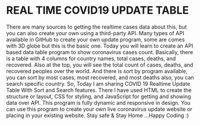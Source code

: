# REAL TIME COVID19 UPDATE TABLE
There are many sources to getting the realtime cases data about this, but you can also create your own using a third-party API. Many types of API available in GitHub to create your own update program, some are comes with 3D globe but this is the basic one.  Today you will learn to create an API based data table program to show coronavirus cases count. Basically, there is a table with 4 columns for country names, total cases, deaths, and recovered. Also at the top, you will see the total count of cases, deaths, and recovered peoples over the world. And there is sort by program available, you can sort by most cases, most recovered, and most deaths also, you can search specific country.  So, Today I am sharing COVID 19 Realtime Update Table With Sort and Search features. There I have used HTML to create the structure or layout, CSS for styling, and JavaScript for getting and showing data over API. This program is fully dynamic and responsive in design. You can use this program to create your own live coronavirus update website or placing in your existing website.
Stay safe & Stay Home ...Happy Coding :)
